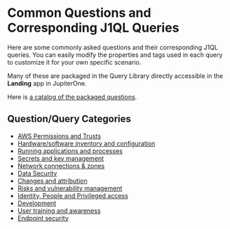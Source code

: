 # Common Questions and Corresponding J1QL Queries

Here are some commonly asked questions and their corresponding J1QL queries. You can easily modify the properties and tags used in each query to customize it for your own specific scenario.

Many of these are packaged in the Query Library directly accessible in the **Landing** app in JupiterOne.

Here is [a catalog of the packaged questions](./catalog.md).

## Question/Query Categories

- [AWS Permissions and Trusts][0]
- [Hardware/software inventory and configuration][1]
- [Running applications and processes][2]
- [Secrets and key management][3]
- [Network connections & zones][4]
- [Data Security][5]
- [Changes and attribution][6]
- [Risks and vulnerability management][7]
- [Identity, People and Privileged access][8]
- [Development][9]
- [User training and awareness][10]
- [Endpoint security][11]

[catalog]: ../docs/questions/catalog.md
[0]: ../queries/common-qq-aws-permissions.md
[1]: ../queries/common-qq-inventory-config.md
[2]: ../queries/common-qq-apps-processes.md
[3]: ../queries/common-qq-key-mgmt.md
[4]: ../queries/common-qq-network.md
[5]: ../queries/common-qq-data.md
[6]: ../queries/common-qq-changes.md
[7]: ../queries/common-qq-risks.md
[8]: ../queries/common-qq-idp.md
[9]: ../queries/common-qq-dev.md
[10]: ../queries/common-qq-training.md
[11]: ../queries/common-qq-endpoint.md
